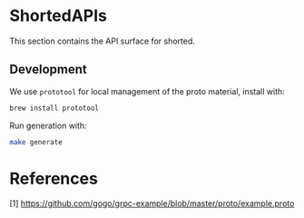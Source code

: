 # ShortedAPIs

This section contains the API surface for shorted. 

## Development

We use `prototool` for local management of the proto material, install with:

```bash
brew install prototool
```

Run generation with:

```bash
make generate
```


# References

[1] https://github.com/gogo/grpc-example/blob/master/proto/example.proto